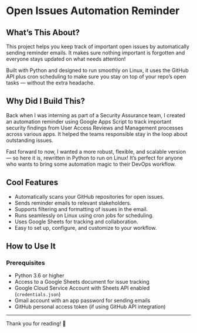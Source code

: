 # Open Issues Automation Reminder

## What’s This About?

This project helps you keep track of important open issues by automatically sending reminder emails. It makes sure nothing important is forgotten and everyone stays updated on what needs attention!

Built with Python and designed to run smoothly on Linux, it uses the GitHub API plus cron scheduling to make sure you stay on top of your repo’s open tasks — without the extra headache.

## Why Did I Build This?

Back when I was interning as part of a Security Assurance team, I created an automation reminder using Google Apps Script to track important security findings from User Access Reviews and Management processes across various apps. It helped the teams responsible stay in the loop about outstanding issues.

Fast forward to now, I wanted a more robust, flexible, and scalable version — so here it is, rewritten in Python to run on Linux! It’s perfect for anyone who wants to bring some automation magic to their DevOps workflow.

## Cool Features

- Automatically scans your GitHub repositories for open issues.
- Sends reminder emails to relevant stakeholders.
- Supports filtering and formatting of issues in the email.
- Runs seamlessly on Linux using cron jobs for scheduling.
- Uses Google Sheets for tracking and collaboration.
- Easy to set up, configure, and customize to your workflow.

## How to Use It

### Prerequisites

- Python 3.6 or higher
- Access to a Google Sheets document for issue tracking
- Google Cloud Service Account with Sheets API enabled (`credentials.json`)
- Gmail account with an app password for sending emails
- GitHub personal access token (if using GitHub API integration)

---

Thank you for reading! 🙏
